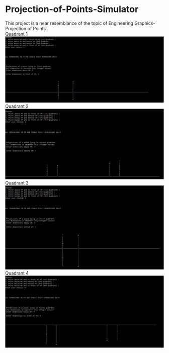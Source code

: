 # Projection-of-Points-Simulator
This project is a near resemblance of the topic of Engineering Graphics-Projection of Points
<br/>
Quadrant 1<img src="quad1.JPG"></img>
Quadrant 2<img src="quad2.JPG"></img>
Quadrant 3<img src="quad3.JPG"></img>
Quadrant 4<img src="quad4.JPG"></img>
